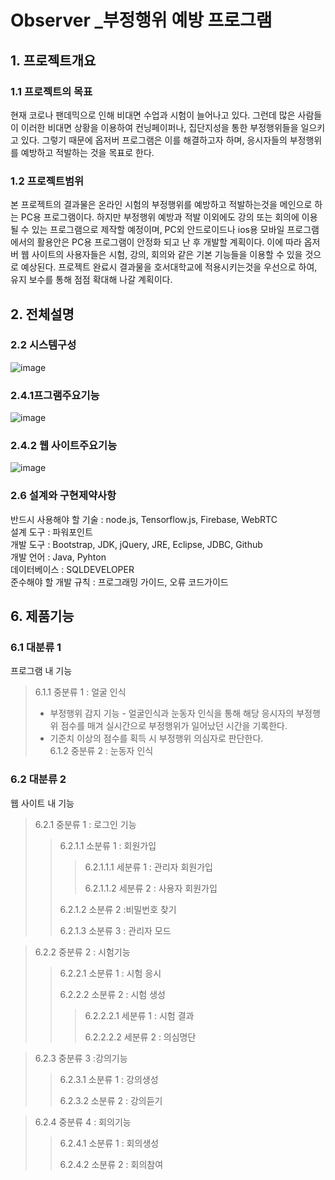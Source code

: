 # Observer _부정행위 예방 프로그램
## 1. 프로젝트개요
### 1.1 프로젝트의 목표
현재 코로나 팬데믹으로 인해 비대면 수업과 시험이 늘어나고 있다. 그런데 많은 사람들이 이러한 비대면 상황을 이용하여 컨닝페이퍼나, 집단지성을 통한 부정행위들을 일으키고 있다. 그렇기 때문에 옵저버 프로그램은 이를 해결하고자 하며, 응시자들의 부정행위를 예방하고 적발하는 것을 목표로 한다. 

### 1.2 프로젝트범위
본 프로젝트의 결과물은 온라인 시험의 부정행위를 예방하고 적발하는것을 메인으로 하는 PC용 프로그램이다. 하지만 부정행위 예방과 적발 이외에도 강의 또는 회의에 이용될 수 있는 프로그램으로 제작할 예정이며, PC외 안드로이드나 ios용 모바일 프로그램에서의 활용안은 PC용 프로그램이 안정화 되고 난 후 개발할 계획이다. 이에 따라 옵저버 웹 사이트의 사용자들은 시험, 강의, 회의와 같은 기본 기능들을 이용할 수 있을 것으로 예상된다. 
프로젝트 완료시 결과물을 호서대학교에 적용시키는것을 우선으로 하여, 유지 보수를 통해 점점 확대해 나갈 계획이다. 

## 2. 전체설명
### 2.2 시스템구성
![image](https://user-images.githubusercontent.com/84116509/119465460-a5325400-bd7e-11eb-8a90-edbe3f64262e.png)
### 2.4.1프그램주요기능
![image](https://user-images.githubusercontent.com/84116509/119465603-c98e3080-bd7e-11eb-9e48-b916c5380da6.png)
### 2.4.2 웹 사이트주요기능
![image](https://user-images.githubusercontent.com/84116509/119465711-e296e180-bd7e-11eb-8cd9-9280abcb31f2.png)
### 2.6 설계와 구현제약사항
반드시 사용해야 할 기술 : node.js, Tensorflow.js, Firebase, WebRTC<br>
설계 도구 : 파워포인트 <br>
개발 도구 : Bootstrap, JDK, jQuery, JRE, Eclipse, JDBC, Github<br>
개발 언어 : Java, Pyhton<br>
데이터베이스 : SQLDEVELOPER<br>
준수해야 할 개발 규칙 : 프로그래밍 가이드, 오류 코드가이드 

## 6. 제품기능
### 6.1 대분류 1
프로그램 내 기능<br>
> 6.1.1 중분류 1 : 얼굴 인식<br>
> - 부정행위 감지 기능 - 얼굴인식과 눈동자 인식을 통해 해당 응시자의 부정행위 점수를 매겨 실시간으로 부정행위가 일어났던 시간을 기록한다. 
> - 기준치 이상의 점수를 획득 시 부정행위 의심자로 판단한다.<br> 
> 6.1.2 중분류 2 : 눈동자 인식<br>

### 6.2 대분류 2
웹 사이트 내 기능<br>

> 6.2.1 중분류 1 : 로그인 기능<br>
>
> > 6.2.1.1 소분류 1 : 회원가입<br>
> >
> > > 6.2.1.1.1 세분류 1 : 관리자 회원가입<br>
> > >
> > > 6.2.1.1.2 세분류 2 : 사용자 회원가입<br>
> >
> > 6.2.1.2 소분류 2 :비밀번호 찾기<br>
> > 
>> 6.2.1.3 소분류 3 : 관리자 모드

> 6.2.2 중분류 2 : 시험기능<br>
> 
> > 6.2.2.1 소분류 1 : 시험 응시<br>
> > 
> > 6.2.2.2 소분류 2 : 시험 생성<br>
> > 
> > > 6.2.2.2.1 세분류 1 : 시험 결과<br>
> > > 
> > > 6.2.2.2.2 세분류 2 : 의심명단

> 6.2.3 중분류 3 :강의기능
> 
>> 6.2.3.1 소분류 1 : 강의생성
>> 
>> 6.2.3.2 소분류 2 : 강의듣기

> 6.2.4 중분류 4 : 회의기능
> 
>> 6.2.4.1 소분류 1 : 회의생성
>> 
>> 6.2.4.2 소분류 2 : 회의참여

